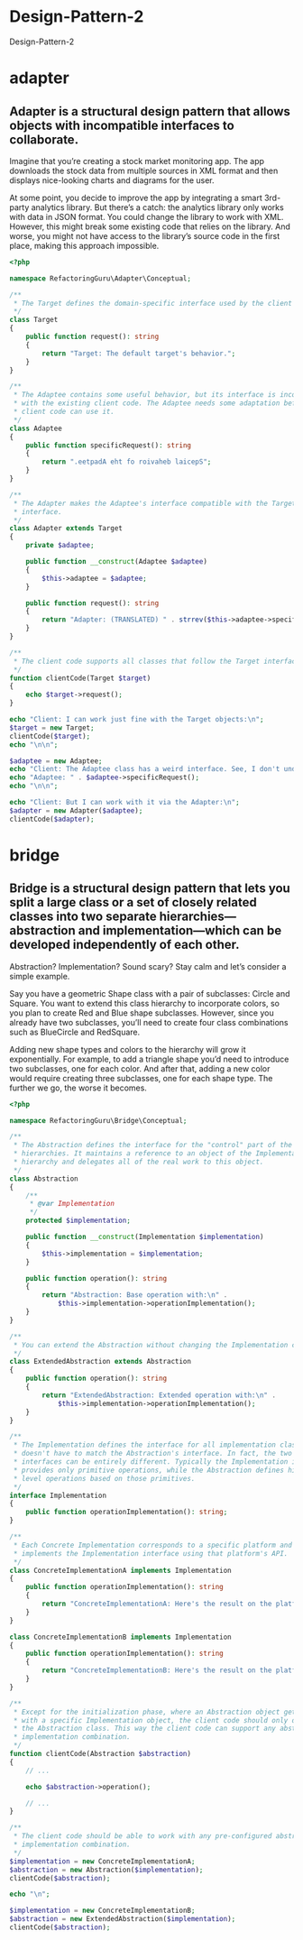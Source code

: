 # Design-Pattern-2
Design-Pattern-2

# adapter
## Adapter is a structural design pattern that allows objects with incompatible interfaces to collaborate.
Imagine that you’re creating a stock market monitoring app. The app downloads the stock data from multiple sources in XML format and then displays nice-looking charts and diagrams for the user.

At some point, you decide to improve the app by integrating a smart 3rd-party analytics library. But there’s a catch: the analytics library only works with data in JSON format.
You could change the library to work with XML. However, this might break some existing code that relies on the library. And worse, you might not have access to the library’s source code in the first place, making this approach impossible.

```php
<?php

namespace RefactoringGuru\Adapter\Conceptual;

/**
 * The Target defines the domain-specific interface used by the client code.
 */
class Target
{
    public function request(): string
    {
        return "Target: The default target's behavior.";
    }
}

/**
 * The Adaptee contains some useful behavior, but its interface is incompatible
 * with the existing client code. The Adaptee needs some adaptation before the
 * client code can use it.
 */
class Adaptee
{
    public function specificRequest(): string
    {
        return ".eetpadA eht fo roivaheb laicepS";
    }
}

/**
 * The Adapter makes the Adaptee's interface compatible with the Target's
 * interface.
 */
class Adapter extends Target
{
    private $adaptee;

    public function __construct(Adaptee $adaptee)
    {
        $this->adaptee = $adaptee;
    }

    public function request(): string
    {
        return "Adapter: (TRANSLATED) " . strrev($this->adaptee->specificRequest());
    }
}

/**
 * The client code supports all classes that follow the Target interface.
 */
function clientCode(Target $target)
{
    echo $target->request();
}

echo "Client: I can work just fine with the Target objects:\n";
$target = new Target;
clientCode($target);
echo "\n\n";

$adaptee = new Adaptee;
echo "Client: The Adaptee class has a weird interface. See, I don't understand it:\n";
echo "Adaptee: " . $adaptee->specificRequest();
echo "\n\n";

echo "Client: But I can work with it via the Adapter:\n";
$adapter = new Adapter($adaptee);
clientCode($adapter);
```

# bridge
## Bridge is a structural design pattern that lets you split a large class or a set of closely related classes into two   separate hierarchies—abstraction and implementation—which can be developed independently of each other.

Abstraction? Implementation? Sound scary? Stay calm and let’s consider a simple example.

Say you have a geometric Shape class with a pair of subclasses: Circle and Square. You want to extend this class hierarchy to incorporate colors, so you plan to create Red and Blue shape subclasses. However, since you already have two subclasses, you’ll need to create four class combinations such as BlueCircle and RedSquare.

Adding new shape types and colors to the hierarchy will grow it exponentially. For example, to add a triangle shape you’d need to introduce two subclasses, one for each color. And after that, adding a new color would require creating three subclasses, one for each shape type. The further we go, the worse it becomes.

```php
<?php

namespace RefactoringGuru\Bridge\Conceptual;

/**
 * The Abstraction defines the interface for the "control" part of the two class
 * hierarchies. It maintains a reference to an object of the Implementation
 * hierarchy and delegates all of the real work to this object.
 */
class Abstraction
{
    /**
     * @var Implementation
     */
    protected $implementation;

    public function __construct(Implementation $implementation)
    {
        $this->implementation = $implementation;
    }

    public function operation(): string
    {
        return "Abstraction: Base operation with:\n" .
            $this->implementation->operationImplementation();
    }
}

/**
 * You can extend the Abstraction without changing the Implementation classes.
 */
class ExtendedAbstraction extends Abstraction
{
    public function operation(): string
    {
        return "ExtendedAbstraction: Extended operation with:\n" .
            $this->implementation->operationImplementation();
    }
}

/**
 * The Implementation defines the interface for all implementation classes. It
 * doesn't have to match the Abstraction's interface. In fact, the two
 * interfaces can be entirely different. Typically the Implementation interface
 * provides only primitive operations, while the Abstraction defines higher-
 * level operations based on those primitives.
 */
interface Implementation
{
    public function operationImplementation(): string;
}

/**
 * Each Concrete Implementation corresponds to a specific platform and
 * implements the Implementation interface using that platform's API.
 */
class ConcreteImplementationA implements Implementation
{
    public function operationImplementation(): string
    {
        return "ConcreteImplementationA: Here's the result on the platform A.\n";
    }
}

class ConcreteImplementationB implements Implementation
{
    public function operationImplementation(): string
    {
        return "ConcreteImplementationB: Here's the result on the platform B.\n";
    }
}

/**
 * Except for the initialization phase, where an Abstraction object gets linked
 * with a specific Implementation object, the client code should only depend on
 * the Abstraction class. This way the client code can support any abstraction-
 * implementation combination.
 */
function clientCode(Abstraction $abstraction)
{
    // ...

    echo $abstraction->operation();

    // ...
}

/**
 * The client code should be able to work with any pre-configured abstraction-
 * implementation combination.
 */
$implementation = new ConcreteImplementationA;
$abstraction = new Abstraction($implementation);
clientCode($abstraction);

echo "\n";

$implementation = new ConcreteImplementationB;
$abstraction = new ExtendedAbstraction($implementation);
clientCode($abstraction);
```
